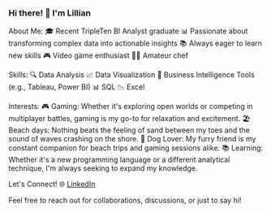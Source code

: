 ### Hi there! 👋 I'm Lillian

About Me:
🎓 Recent TripleTen BI Analyst graduate
📊 Passionate about transforming complex data into actionable insights
📚 Always eager to learn new skills
🎮 Video game enthusiast
👩‍🍳 Amateur chef


Skills:
🔍 Data Analysis
📈 Data Visualization
💼 Business Intelligence Tools (e.g., Tableau, Power BI)
📊 SQL
📉 Excel

Interests:
🎮 Gaming: Whether it's exploring open worlds or competing in multiplayer battles, gaming is my go-to for relaxation and excitement.
🏖️ Beach days: Nothing beats the feeling of sand between my toes and the sound of waves crashing on the shore.
🐶 Dog Lover: My furry friend is my constant companion for beach trips and gaming sessions alike.
📚 Learning: Whether it's a new programming language or a different analytical technique, I'm always seeking to expand my knowledge.

Let's Connect!
🌐 [LinkedIn](www.linkedin.com/in/lillian-holbrook)

Feel free to reach out for collaborations, discussions, or just to say hi!



<!--
**lholb/lholb** is a ✨ _special_ ✨ repository because its `README.md` (this file) appears on your GitHub profile.

Here are some ideas to get you started:

- 🔭 I’m currently working on ...
- 🌱 I’m currently learning ...
- 👯 I’m looking to collaborate on ...
- 🤔 I’m looking for help with ...
- 💬 Ask me about ...
- 📫 How to reach me: ...
- 😄 Pronouns: ...
- ⚡ Fun fact: ...
-->
